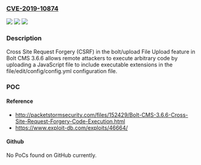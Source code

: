 ### [CVE-2019-10874](https://cve.mitre.org/cgi-bin/cvename.cgi?name=CVE-2019-10874)
![](https://img.shields.io/static/v1?label=Product&message=n%2Fa&color=blue)
![](https://img.shields.io/static/v1?label=Version&message=n%2Fa&color=blue)
![](https://img.shields.io/static/v1?label=Vulnerability&message=n%2Fa&color=brighgreen)

### Description

Cross Site Request Forgery (CSRF) in the bolt/upload File Upload feature in Bolt CMS 3.6.6 allows remote attackers to execute arbitrary code by uploading a JavaScript file to include executable extensions in the file/edit/config/config.yml configuration file.

### POC

#### Reference
- http://packetstormsecurity.com/files/152429/Bolt-CMS-3.6.6-Cross-Site-Request-Forgery-Code-Execution.html
- https://www.exploit-db.com/exploits/46664/

#### Github
No PoCs found on GitHub currently.

